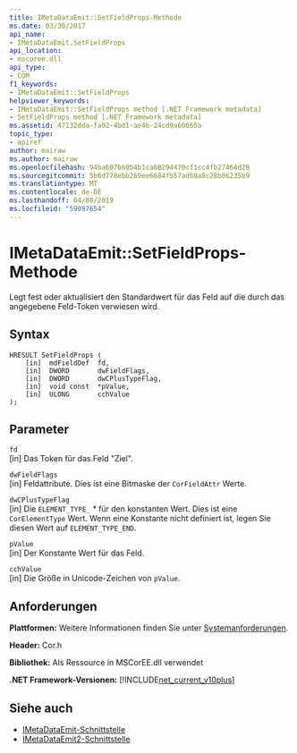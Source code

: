 ```yaml
---
title: IMetaDataEmit::SetFieldProps-Methode
ms.date: 03/30/2017
api_name:
- IMetaDataEmit.SetFieldProps
api_location:
- mscoree.dll
api_type:
- COM
f1_keywords:
- IMetaDataEmit::SetFieldProps
helpviewer_keywords:
- IMetaDataEmit::SetFieldProps method [.NET Framework metadata]
- SetFieldProps method [.NET Framework metadata]
ms.assetid: 47132dda-fa92-4bd1-ae4b-24cd9a60665a
topic_type:
- apiref
author: mairaw
ms.author: mairaw
ms.openlocfilehash: 94ba607669b4b1ca68294470cf1cc4fb27464d28
ms.sourcegitcommit: 5b6d778ebb269ee6684fb57ad69a8c28b06235b9
ms.translationtype: MT
ms.contentlocale: de-DE
ms.lasthandoff: 04/08/2019
ms.locfileid: "59097654"
---
```

# <a name="imetadataemitsetfieldprops-method"></a>IMetaDataEmit::SetFieldProps-Methode
Legt fest oder aktualisiert den Standardwert für das Feld auf die durch das angegebene Feld-Token verwiesen wird.  
  
## <a name="syntax"></a>Syntax  
  
```  
HRESULT SetFieldProps (  
    [in]  mdFieldDef  fd,   
    [in]  DWORD       dwFieldFlags,   
    [in]  DWORD       dwCPlusTypeFlag,   
    [in]  void const  *pValue,   
    [in]  ULONG       cchValue   
);  
```  
  
## <a name="parameters"></a>Parameter  
 `fd`  
 [in] Das Token für das Feld "Ziel".  
  
 `dwFieldFlags`  
 [in] Feldattribute. Dies ist eine Bitmaske der `CorFieldAttr` Werte.  
  
 `dwCPlusTypeFlag`  
 [in] Die `ELEMENT_TYPE_` *\** für den konstanten Wert. Dies ist eine `CorElementType` Wert. Wenn eine Konstante nicht definiert ist, legen Sie diesen Wert auf `ELEMENT_TYPE_END`.  
  
 `pValue`  
 [in] Der Konstante Wert für das Feld.  
  
 `cchValue`  
 [in] Die Größe in Unicode-Zeichen von `pValue`.  
  
## <a name="requirements"></a>Anforderungen  
 **Plattformen:** Weitere Informationen finden Sie unter [Systemanforderungen](../../../../docs/framework/get-started/system-requirements.md).  
  
 **Header:** Cor.h  
  
 **Bibliothek:** Als Ressource in MSCorEE.dll verwendet  
  
 **.NET Framework-Versionen:** [!INCLUDE[net_current_v10plus](../../../../includes/net-current-v10plus-md.md)]  
  
## <a name="see-also"></a>Siehe auch

- [IMetaDataEmit-Schnittstelle](../../../../docs/framework/unmanaged-api/metadata/imetadataemit-interface.md)
- [IMetaDataEmit2-Schnittstelle](../../../../docs/framework/unmanaged-api/metadata/imetadataemit2-interface.md)
